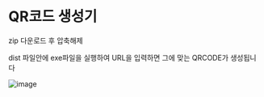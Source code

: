 # QR코드 생성기

zip 다운로드 후 압축해제

dist 파일안에 exe파일을 실행하여 URL을 입력하면 그에 맞는 QRCODE가 생성됩니다

![image](https://github.com/user-attachments/assets/7675144b-e360-459e-978d-3718c20cbcbd)
